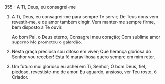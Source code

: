 355 - A Ti, Deus, eu consagrei-me

1. A Ti, Deus, eu consagrei-me para sempre Te servir;
   De Teus dons vem revestir-me, e de amor também cingir.
   Vem manter-me sempre firme, bem disposto a Te ouvir.

   Ao bom Pai, o Deus eterno,
   Consagrei meu coração;
   Com sublime amor superno
   Me prometeu o galardão.

2. Nesta graça preciosa sou ditoso em viver;
   Que herança gloriosa do Senhor vou receber!
   Esta fé maravilhosa quero sempre em mim reter.

3. Um futuro mui glorioso eu achei em Ti, Senhor;
   Ó bom Deus, fiel, piedoso, revestiste-me de amor.
   Eu aguardo, ansioso, ver Teu rosto, ó Criador.
